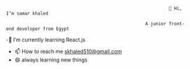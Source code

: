                                                                   👋 Hi, I’m samar khaled
 
                                                         A junior front-end developer from Egypt
 
 -🌱 I’m currently learning React.js
 - 📫 How to reach me
   skhaled510@gmail.com
 - 😄 always learning new things 
  
